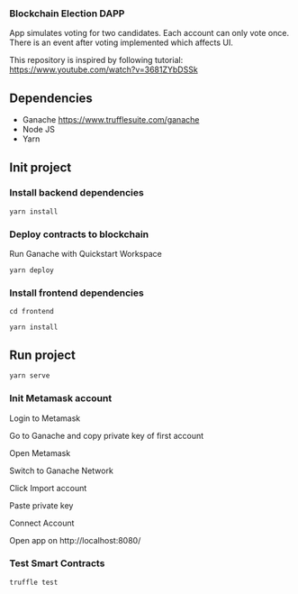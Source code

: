 ### Blockchain Election DAPP

App simulates voting for two candidates. Each account can only vote once. There is an event after voting implemented which affects UI.

This repository is inspired by following tutorial:
https://www.youtube.com/watch?v=3681ZYbDSSk

## Dependencies

- Ganache https://www.trufflesuite.com/ganache
- Node JS
- Yarn

## Init project

### Install backend dependencies

```yarn install```

### Deploy contracts to blockchain

Run Ganache with Quickstart Workspace

```yarn deploy```

### Install frontend dependencies

```cd frontend```

```yarn install```

## Run project

```yarn serve```

### Init Metamask account

Login to Metamask

Go to Ganache and copy private key of first account

Open Metamask

Switch to Ganache Network

Click Import account

Paste private key

Connect Account

Open app on http://localhost:8080/

### Test Smart Contracts

```truffle test```